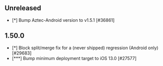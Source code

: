 <!-- Learn how to maintain this file at https://github.com/WordPress/gutenberg/tree/HEAD/packages#maintaining-changelogs. -->

<!--
For each user feature we should also add a importance categorization label  to indicate the relevance of the change for end users of GB Mobile. The format is the following:
[***] → Major new features, significant updates to core flows, or impactful fixes (e.g. a crash that impacts a lot of users) — things our users should be aware of.

[**] → Changes our users will probably notice, but doesn’t impact core flows. Most fixes.

[*] → Minor enhancements and fixes that address annoyances — things our users can miss.
-->

## Unreleased
-   [*] Bump Aztec-Android version to v1.5.1 [#36861]

## 1.50.0
-   [*] Block split/merge fix for a (never shipped) regression (Android only) [#29683]
-   [***] Bump minimum deployment target to iOS 13.0 [#27577]